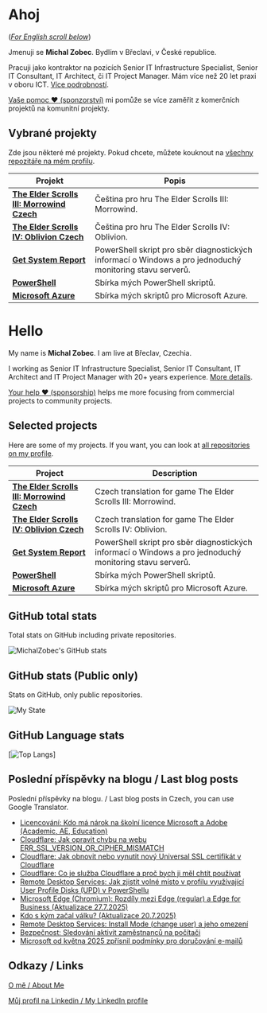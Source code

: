 # Ahoj

<a name="documenttitle"></a>

([*For English scroll below*](#english "For English scroll below"))

Jmenuji se **Michal Zobec**. Bydlím v Břeclavi, v České republice.

Pracuji jako kontraktor na pozicích Senior IT Infrastructure Specialist, Senior IT Consultant, IT Architect, či IT Project Manager. Mám více než 20 let praxi v oboru ICT. [Více podrobností](MichalZobec-About.md).

[Vaše pomoc :heart: (sponzorství)](https://www.patreon.com/michalzobec) mi pomůže se více zaměřit z komerčních projektů na komunitní projekty.

## Vybrané projekty

Zde jsou některé mé projekty. Pokud chcete, můžete kouknout na [všechny repozitáře na mém profilu](https://github.com/michalzobec?tab=repositories).

| Projekt | Popis |
| --- | --- |
| **[The Elder Scrolls III: Morrowind Czech](https://github.com/michalzobec/TES3-Morrowind-cesky)** | Čeština pro hru The Elder Scrolls III: Morrowind. |
| **[The Elder Scrolls IV: Oblivion Czech](https://github.com/michalzobec/TES4-Oblivion-cesky)** | Čeština pro hru The Elder Scrolls IV: Oblivion. |
| **[Get System Report](https://github.com/michalzobec/Get-SystemReport)** | PowerShell skript pro sběr diagnostických informací o Windows a pro jednoduchý monitoring stavu serverů. |
| **[PowerShell](https://github.com/michalzobec/PowerShell)** | Sbírka mých PowerShell skriptů. |
| **[Microsoft Azure](https://github.com/michalzobec/microsoft-azure)** | Sbírka mých skriptů pro Microsoft Azure. |

<a name="english"></a>

# Hello

My name is **Michal Zobec**. I am live at Břeclav, Czechia.

I working as Senior IT Infrastructure Specialist, Senior IT Consultant, IT Architect and IT Project Manager with 20+ years experience. [More details](MichalZobec-About.md#english).

[Your help :heart: (sponsorship)](https://www.patreon.com/michalzobec) helps me more focusing from commercial projects to community projects.

## Selected projects

Here are some of my projects. If you want, you can look at [all repositories on my profile](https://github.com/michalzobec?tab=repositories).

| Project | Description |
| --- | --- |
| **[The Elder Scrolls III: Morrowind Czech](https://github.com/michalzobec/TES3-Morrowind-cesky)** | Czech translation for game The Elder Scrolls III: Morrowind. |
| **[The Elder Scrolls IV: Oblivion Czech](https://github.com/michalzobec/TES4-Oblivion-cesky)** | Czech translation for game The Elder Scrolls IV: Oblivion. |
| **[Get System Report](https://github.com/michalzobec/Get-SystemReport)** | PowerShell skript pro sběr diagnostických informací o Windows a pro jednoduchý monitoring stavu serverů. |
| **[PowerShell](https://github.com/michalzobec/PowerShell)** | Sbírka mých PowerShell skriptů. |
| **[Microsoft Azure](https://github.com/michalzobec/microsoft-azure)** | Sbírka mých skriptů pro Microsoft Azure. |

## GitHub total stats

Total stats on GitHub including private repositories.

![MichalZobec's GitHub stats](https://github-readme-stats.vercel.app/api?username=michalzobec&count_private=true&show_icons=true)


## GitHub stats (Public only)

Stats on GitHub, only public repositories.

![My State](https://github-readme-stats.vercel.app/api?username=michalzobec&show_icons=true)

## GitHub Language stats

[![Top Langs](https://github-readme-stats.vercel.app/api/top-langs/?username=michalzobec&langs_count=10&layout=compact)]

## Poslední příspěvky na blogu / Last blog posts

Poslední příspěvky na blogu. / Last blog posts in Czech, you can use Google Translator.

<!-- BLOG-POST-LIST:START -->
- [Licencování: Kdo má nárok na školní licence Microsoft a Adobe &lpar;Academic, AE, Education&rpar;](https://www.michalzobec.cz/licencovani-kdo-ma-narok-na-skolni-licence-microsoft-a-adobe-academic-ae-9777)
- [Cloudflare: Jak opravit chybu na webu ERR_SSL_VERSION_OR_CIPHER_MISMATCH](https://www.michalzobec.cz/cloudflare-jak-opravit-chybu-na-webu-err_ssl_version_or_cipher_mismatch-9743)
- [Cloudflare: Jak obnovit nebo vynutit nový Universal SSL certifikát v Cloudflare](https://www.michalzobec.cz/cloudflare-jak-obnovit-nebo-vynutit-novy-universal-ssl-certifikat-v-cloudflare-9748)
- [Cloudflare: Co je služba Cloudflare a proč bych ji měl chtít používat](https://www.michalzobec.cz/cloudflare-co-je-sluzba-cloudflare-a-proc-bych-ji-mel-chtit-pouzivat-9747)
- [Remote Desktop Services: Jak zjistit volné místo v profilu využívající User Profile Disks &lpar;UPD&rpar; v PowerShellu](https://www.michalzobec.cz/remote-desktop-services-jak-zjistit-volne-misto-v-profilu-vyuzivajici-user-profile-disks-upd-v-powershellu-9740)
- [Microsoft Edge &lpar;Chromium&rpar;: Rozdíly mezi Edge &lpar;regular&rpar; a Edge for Business &lpar;Aktualizace 27.7.2025&rpar;](https://www.michalzobec.cz/microsoft-edge-chromium-rozdily-mezi-edge-regular-a-edge-for-business-8413)
- [Kdo s kým začal válku? &lpar;Aktualizace 20.7.2025&rpar;](https://www.michalzobec.cz/kdo-s-kym-zacal-valku-9673)
- [Remote Desktop Services: Install Mode &lpar;change user&rpar; a jeho omezení](https://www.michalzobec.cz/remote-desktop-services-install-mode-change-user-a-jeho-omezeni-9732)
- [Bezpečnost: Sledování aktivit zaměstnanců na počítači](https://www.michalzobec.cz/bezpecnost-sledovani-aktivit-zamestnancu-na-pocitaci-9366)
- [Microsoft od května 2025 zpřísnil podmínky pro doručování e-mailů](https://www.michalzobec.cz/microsoft-od-kvetna-2025-zprisnil-podminky-pro-dorucovani-e-mailu-9720)
<!-- BLOG-POST-LIST:END -->

## Odkazy / Links

[O mě / About Me](https://zob.ec/mylinktree)

[Můj profil na Linkedin / My LinkedIn profile](https://zob.ec/mylinkedin)
